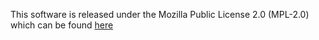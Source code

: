 This software is released under the Mozilla Public License 2.0 (MPL-2.0) which can be found [here](https://mozilla.org/MPL/2.0/)
